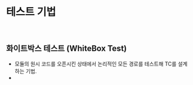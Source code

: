 # 테스트 기법

<br>

## 화이트박스 테스트 (WhiteBox Test)
- 모듈의 원시 코드를 오픈시킨 상태에서 논리적인 모든 경로를 테스트해 TC를 설계하는 기법.
- 
